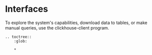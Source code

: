 <a name="interfaces"></a>

# Interfaces

To explore the system's capabilities, download data to tables, or make manual queries, use the clickhouse-client program.

```eval_rst
.. toctree::
    :glob:

    *
```

